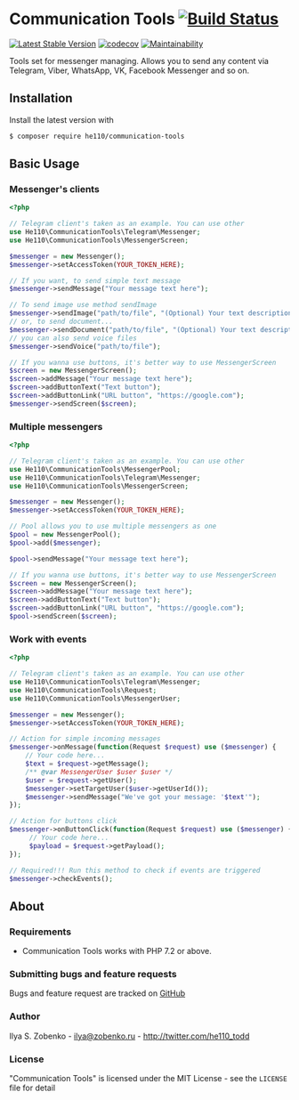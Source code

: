 # Communication Tools [![Build Status](https://travis-ci.com/he110/communication-tools.svg?branch=master)](https://travis-ci.com/he110/communication-tools)

[![Latest Stable Version](https://img.shields.io/packagist/v/he110/communication-tools.svg)](https://packagist.org/packages/he110/communication-tools) [![codecov](https://codecov.io/gh/he110/communication-tools/branch/master/graph/badge.svg)](https://codecov.io/gh/he110/communication-tools) [![Maintainability](https://api.codeclimate.com/v1/badges/8fba6456c0c825fc252a/maintainability)](https://codeclimate.com/github/he110/communication-tools/maintainability)

Tools set for messenger managing. Allows you to send any content via Telegram, Viber, WhatsApp, VK, Facebook Messenger and so on.

## Installation

Install the latest version with

```bash
$ composer require he110/communication-tools
```

## Basic Usage

### Messenger's clients
```php
<?php

// Telegram client's taken as an example. You can use other
use He110\CommunicationTools\Telegram\Messenger;
use He110\CommunicationTools\MessengerScreen;

$messenger = new Messenger();
$messenger->setAccessToken(YOUR_TOKEN_HERE);

// If you want, to send simple text message
$messenger->sendMessage("Your message text here");

// To send image use method sendImage
$messenger->sendImage("path/to/file", "(Optional) Your text description");
// or, to send document...
$messenger->sendDocument("path/to/file", "(Optional) Your text description");
// you can also send voice files
$messenger->sendVoice("path/to/file");

// If you wanna use buttons, it's better way to use MessengerScreen
$screen = new MessengerScreen();
$screen->addMessage("Your message text here");
$screen->addButtonText("Text button");
$screen->addButtonLink("URL button", "https://google.com");
$messenger->sendScreen($screen);

```

### Multiple messengers
```php
<?php

// Telegram client's taken as an example. You can use other
use He110\CommunicationTools\MessengerPool;
use He110\CommunicationTools\Telegram\Messenger;
use He110\CommunicationTools\MessengerScreen;

$messenger = new Messenger();
$messenger->setAccessToken(YOUR_TOKEN_HERE);

// Pool allows you to use multiple messengers as one
$pool = new MessengerPool();
$pool->add($messenger);

$pool->sendMessage("Your message text here");

// If you wanna use buttons, it's better way to use MessengerScreen
$screen = new MessengerScreen();
$screen->addMessage("Your message text here");
$screen->addButtonText("Text button");
$screen->addButtonLink("URL button", "https://google.com");
$pool->sendScreen($screen);

```


### Work with events
```php
<?php

// Telegram client's taken as an example. You can use other
use He110\CommunicationTools\Telegram\Messenger;
use He110\CommunicationTools\Request;
use He110\CommunicationTools\MessengerUser;

$messenger = new Messenger();
$messenger->setAccessToken(YOUR_TOKEN_HERE);

// Action for simple incoming messages
$messenger->onMessage(function(Request $request) use ($messenger) {
    // Your code here...
    $text = $request->getMessage();
    /** @var MessengerUser $user $user */
    $user = $request->getUser();
    $messenger->setTargetUser($user->getUserId());
    $messenger->sendMessage("We've got your message: '$text'");
});

// Action for buttons click
$messenger->onButtonClick(function(Request $request) use ($messenger) {
     // Your code here...
     $payload = $request->getPayload();
});

// Required!!! Run this method to check if events are triggered
$messenger->checkEvents();

```

## About

### Requirements

- Communication Tools works with PHP 7.2 or above.

### Submitting bugs and feature requests

Bugs and feature request are tracked on [GitHub](https://github.com/he110/communication-tools/issues)

### Author

Ilya S. Zobenko - <ilya@zobenko.ru> - <http://twitter.com/he110_todd>

### License

"Communication Tools" is licensed under the MIT License - see the `LICENSE` file for detail
